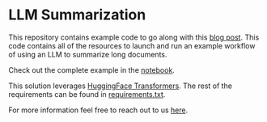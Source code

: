 # LLM Summarization
This repository contains example code to go along with this [blog post](https://blog.metrostar.com/iteratively-summarize-long-documents-llm). This code contains all of the resources to launch and run an example workflow of using an LLM to summarize long documents. 

Check out the complete example in the [notebook](summarize-notebook.ipynb).

This solution leverages [HuggingFace Transformers](https://huggingface.co/docs/transformers/en/index).  The rest of the requirements can be found in [requirements.txt](requirements.txt).

For more information feel free to reach out to us [here](https://www.metrostar.com/contact-us/).
